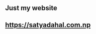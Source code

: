 ## Just my website
<h2><a href="https://satyadahal.com.np/" target="_blank" rel="noopener noreferrer">https://satyadahal.com.np</a></h2>
